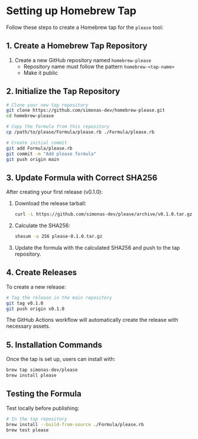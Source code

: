 # Setting up Homebrew Tap

Follow these steps to create a Homebrew tap for the `please` tool:

## 1. Create a Homebrew Tap Repository

1. Create a new GitHub repository named `homebrew-please`
   - Repository name must follow the pattern `homebrew-<tap-name>`
   - Make it public

## 2. Initialize the Tap Repository

```bash
# Clone your new tap repository
git clone https://github.com/simonas-dev/homebrew-please.git
cd homebrew-please

# Copy the formula from this repository
cp /path/to/please/Formula/please.rb ./Formula/please.rb

# Create initial commit
git add Formula/please.rb
git commit -m "Add please formula"
git push origin main
```

## 3. Update Formula with Correct SHA256

After creating your first release (v0.1.0):

1. Download the release tarball:
   ```bash
   curl -L https://github.com/simonas-dev/please/archive/v0.1.0.tar.gz -o please-0.1.0.tar.gz
   ```

2. Calculate the SHA256:
   ```bash
   shasum -a 256 please-0.1.0.tar.gz
   ```

3. Update the formula with the calculated SHA256 and push to the tap repository.

## 4. Create Releases

To create a new release:

```bash
# Tag the release in the main repository
git tag v0.1.0
git push origin v0.1.0
```

The GitHub Actions workflow will automatically create the release with necessary assets.

## 5. Installation Commands

Once the tap is set up, users can install with:

```bash
brew tap simonas-dev/please
brew install please
```

## Testing the Formula

Test locally before publishing:

```bash
# In the tap repository
brew install --build-from-source ./Formula/please.rb
brew test please
```